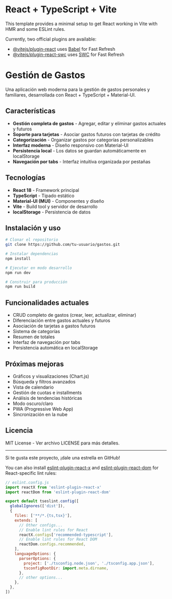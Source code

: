 # React + TypeScript + Vite

This template provides a minimal setup to get React working in Vite with HMR and some ESLint rules.

Currently, two official plugins are available:

- [@vitejs/plugin-react](https://github.com/vitejs/vite-plugin-react/blob/main/packages/plugin-react) uses [Babel](https://babeljs.io/) for Fast Refresh
- [@vitejs/plugin-react-swc](https://github.com/vitejs/vite-plugin-react/blob/main/packages/plugin-react-swc) uses [SWC](https://swc.rs/) for Fast Refresh

# Gestión de Gastos

Una aplicación web moderna para la gestión de gastos personales y familiares, desarrollada con React + TypeScript + Material-UI.

## Características

- **Gestión completa de gastos** - Agregar, editar y eliminar gastos actuales y futuros
- **Soporte para tarjetas** - Asociar gastos futuros con tarjetas de crédito
- **Categorización** - Organizar gastos por categorías personalizables
- **Interfaz moderna** - Diseño responsivo con Material-UI
- **Persistencia local** - Los datos se guardan automáticamente en localStorage
- **Navegación por tabs** - Interfaz intuitiva organizada por pestañas

## Tecnologías

- **React 18** - Framework principal
- **TypeScript** - Tipado estático
- **Material-UI (MUI)** - Componentes y diseño
- **Vite** - Build tool y servidor de desarrollo
- **localStorage** - Persistencia de datos

## Instalación y uso

```bash
# Clonar el repositorio
git clone https://github.com/tu-usuario/gastos.git

# Instalar dependencias
npm install

# Ejecutar en modo desarrollo
npm run dev

# Construir para producción
npm run build
```

## Funcionalidades actuales

- CRUD completo de gastos (crear, leer, actualizar, eliminar)
- Diferenciación entre gastos actuales y futuros
- Asociación de tarjetas a gastos futuros
- Sistema de categorías
- Resumen de totales
- Interfaz de navegación por tabs
- Persistencia automática en localStorage

## Próximas mejoras

- Gráficos y visualizaciones (Chart.js)
- Búsqueda y filtros avanzados
- Vista de calendario
- Gestión de cuotas e installments
- Análisis de tendencias históricas
- Modo oscuro/claro
- PWA (Progressive Web App)
- Sincronización en la nube

## Licencia

MIT License - Ver archivo LICENSE para más detalles.

---

Si te gusta este proyecto, ¡dale una estrella en GitHub!

You can also install [eslint-plugin-react-x](https://github.com/Rel1cx/eslint-react/tree/main/packages/plugins/eslint-plugin-react-x) and [eslint-plugin-react-dom](https://github.com/Rel1cx/eslint-react/tree/main/packages/plugins/eslint-plugin-react-dom) for React-specific lint rules:

```js
// eslint.config.js
import reactX from 'eslint-plugin-react-x'
import reactDom from 'eslint-plugin-react-dom'

export default tseslint.config([
  globalIgnores(['dist']),
  {
    files: ['**/*.{ts,tsx}'],
    extends: [
      // Other configs...
      // Enable lint rules for React
      reactX.configs['recommended-typescript'],
      // Enable lint rules for React DOM
      reactDom.configs.recommended,
    ],
    languageOptions: {
      parserOptions: {
        project: ['./tsconfig.node.json', './tsconfig.app.json'],
        tsconfigRootDir: import.meta.dirname,
      },
      // other options...
    },
  },
])
```
